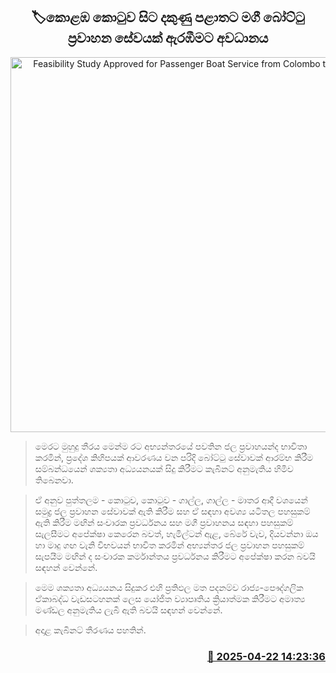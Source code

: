 <p align='center'><b><h2 align='center' title='Feasibility Study Approved for Passenger Boat Service from Colombo to the South'>🏷කොළ​ඹ කොටුව සිට දකුණු පළාතට මගී බෝට්ටු ප්‍රවාහන සේවයක් ඇරඹීමට අවධාන​ය</h2></b></p>
<p align='center'><img src='https://helakuru.sgp1.cdn.digitaloceanspaces.com/esana/images/lib/india-sl-bort.jpg' width='600' alt='Feasibility Study Approved for Passenger Boat Service from Colombo to the South'></p>

> මෙරට මුහුදු තීරය මෙන්ම රට අභ්‍යන්තරයේ පවතින ජල ප්‍රවාහයන්​ද භාවිතා කරමින්, ප්‍රදේශ කිහිපයක් ආවරණය වන පරිදි බෝට්ටු සේවාවක් ආරම්භ කිරීම සම්බන්ධයෙන් ශක්‍යතා අධ්‍යයනයක් සිදු කිරීමට කැබිනට් අනුමැතිය හිමිව තිබෙනවා.

> ඒ අනුව පුත්තලම - කොටුව, කොටුව - ගාල්ල, ගාල්ල - මාතර ආදී වශයෙන් සමුද්‍ර ජල ප්‍රවාහන සේවාවක් ඇති කිරීම සහ ඒ සඳහා අවශ්‍ය යටිතල පහසුකම් ඇති කිරීම මඟින් සංචාරක ප්‍රවර්ධනය සහ මගී ප්‍රවාහනය සඳහා පහසුකම් සැලසීමට අපේක්ෂා කෙරෙන බවත්, හැමිල්ටන් ඇළ, බේරේ වැව, දියවන්නා ඔය හා මාදු ගඟ වැනි විභවයන් භාවිත කරමින් අභ්‍යන්තර ජල ප්‍රවාහන පහසුකම් සැපයීම මඟින් ද සංචාරක කර්මාන්තය ප්‍රවර්ධනය කිරීමට අපේක්ෂා කර​න බවයි සඳහන් වෙන්නේ.

> මෙම ශක්‍යතා අධ්‍යයනය සිදුක​ර එහි ප්‍රතිඵල මත පදනම්ව රාජ්‍ය-පෞද්ගලික ඒකාබද්ධ වැඩසටහනක් ලෙස යෝජිත ව්‍යාපෘතිය ක්‍රියාත්මක කිරීමට අමාත්‍ය මණ්ඩල අනුමැති​ය ලැබී ඇති බවයි සඳහන් වෙන්නේ.

> අදාළ කැබිනට් තීරණය පහතින්.



<h3 align='right'><a href='https://www.helakuru.lk/esana/p/109417/'>📅 2025-04-22 14:23:36</a></h3>

